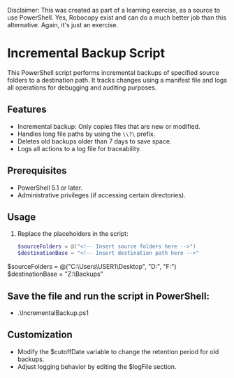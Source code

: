 Disclaimer: This was created as part of a learning exercise, as a source to use PowerShell. Yes, Robocopy exist and can do a much better job than this alternative. Again, it's just an exercise. 
# Incremental Backup Script

This PowerShell script performs incremental backups of specified source folders to a destination path. It tracks changes using a manifest file and logs all operations for debugging and auditing purposes.

## Features
- Incremental backup: Only copies files that are new or modified.
- Handles long file paths by using the `\\?\` prefix.
- Deletes old backups older than 7 days to save space.
- Logs all actions to a log file for traceability.

## Prerequisites
- PowerShell 5.1 or later.
- Administrative privileges (if accessing certain directories).

## Usage
1. Replace the placeholders in the script:
   ```powershell
   $sourceFolders = @("<!-- Insert source folders here -->")
   $destinationBase = "<!-- Insert destination path here -->"

$sourceFolders = @("C:\Users\USER1\Desktop", "D:\", "F:\")
$destinationBase = "Z:\Backups"

## Save the file and run the script in PowerShell:
- .\IncrementalBackup.ps1

## Customization
- Modify the $cutoffDate variable to change the retention period for old backups.
- Adjust logging behavior by editing the $logFile section.
